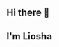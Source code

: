 ## Hi there 👋
## I'm Liosha 

<!--
About me
With years of experience as a lead screenwriter in the film and television industry, I have honed my ability to work under strict deadlines, collaborate within diverse teams, and break down complex narratives into clear, structured content. 
Now transitioning into the IT field, I bring with me a passion for problem-solving, attention to detail, and a deep curiosity about how things work—especially the technologies that often seem like "magic" to the outside world. 
Eager to build a solid foundation in IT, I have already obtained certifications in AI fundamentals from Microsoft (AI-900) and IBM

- 🌱 I’m currently learning: Codecademy's "Data and programming fundations for AI"
- ⚡ Fun fact: My hobby is a stand-up comedy (At some point I was one of the authors in biggest comedy production)
-->
